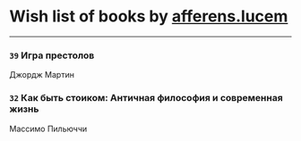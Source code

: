 # Wish list of books by [afferens.lucem](http://vk.com/id196071655)
---

### `39` Игра престолов
Джордж Мартин

### `32` Как быть стоиком: Античная философия и современная жизнь
Массимо Пильюччи

